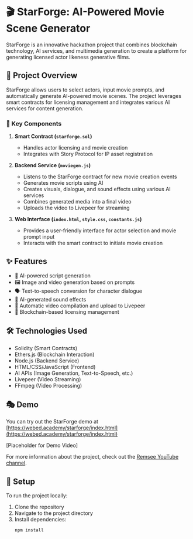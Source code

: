 # 🎬 StarForge: AI-Powered Movie Scene Generator

StarForge is an innovative hackathon project that combines blockchain technology, AI services, and multimedia generation to create a platform for generating licensed actor likeness generative films.

## 🌟 Project Overview

StarForge allows users to select actors, input movie prompts, and automatically generate AI-powered movie scenes. The project leverages smart contracts for licensing management and integrates various AI services for content generation.

### 🧩 Key Components

1. **Smart Contract (`starforge.sol`)**
   - Handles actor licensing and movie creation
   - Integrates with Story Protocol for IP asset registration

2. **Backend Service (`moviegen.js`)**
   - Listens to the StarForge contract for new movie creation events
   - Generates movie scripts using AI
   - Creates visuals, dialogue, and sound effects using various AI services
   - Combines generated media into a final video
   - Uploads the video to Livepeer for streaming

3. **Web Interface (`index.html`, `style.css`, `constants.js`)**
   - Provides a user-friendly interface for actor selection and movie prompt input
   - Interacts with the smart contract to initiate movie creation

## ✨ Features

- 📝 AI-powered script generation
- 🖼️ Image and video generation based on prompts
- 🗣️ Text-to-speech conversion for character dialogue
- 🎵 AI-generated sound effects
- 🎥 Automatic video compilation and upload to Livepeer
- 📜 Blockchain-based licensing management

## 🛠️ Technologies Used

- Solidity (Smart Contracts)
- Ethers.js (Blockchain Interaction)
- Node.js (Backend Service)
- HTML/CSS/JavaScript (Frontend)
- AI APIs (Image Generation, Text-to-Speech, etc.)
- Livepeer (Video Streaming)
- FFmpeg (Video Processing)

## 🎭 Demo

You can try out the StarForge demo at [https://webed.academy/starforge/index.html](https://webed.academy/starforge/index.html)

[Placeholder for Demo Video]

For more information about the project, check out the [Remsee YouTube channel](https://www.youtube.com/@remsee1608).

## 🚀 Setup

To run the project locally:

1. Clone the repository
2. Navigate to the project directory
3. Install dependencies:
   ```bash
   npm install
